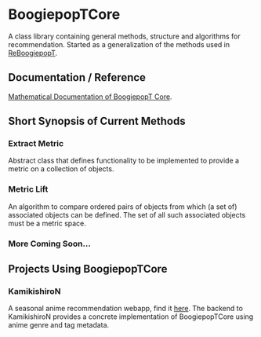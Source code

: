 # BoogiepopTCore
A class library containing general methods, structure and algorithms for recommendation.
Started as a generalization of the methods used in [ReBoogiepopT](https://github.com/Drens5/ReBoogiepopT).

## Documentation / Reference
[Mathematical Documentation of BoogiepopT Core](https://github.com/Drens5/BoogiepopTCore/blob/master/BoogiepopTCore.pdf).

## Short Synopsis of Current Methods
### Extract Metric
Abstract class that defines functionality to be implemented to provide a metric on a collection of objects.

### Metric Lift
An algorithm to compare ordered pairs of objects from which (a set of) associated objects can be defined.
The set of all such associated objects must be a metric space.

### More Coming Soon...

## Projects Using BoogiepopTCore
### KamikishiroN
A seasonal anime recommendation webapp, find it [here](http://drens5.ephialtes.feralhosting.com:15163/).
The backend to KamikishiroN provides a concrete implementation of BoogiepopTCore using anime genre and tag metadata.
